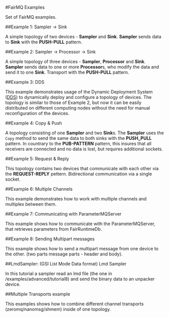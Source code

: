 #FairMQ Examples

Set of FairMQ examples.

##Example 1: Sampler -> Sink

A simple topology of two devices - **Sampler** and **Sink**. **Sampler** sends data to **Sink** with the **PUSH-PULL** pattern.


##Example 2: Sampler -> Processor -> Sink

A simple topology of three devices - **Sampler**, **Processor** and **Sink**. **Sampler** sends data to one or more **Processor**s, who modify the data and send it to one **Sink**. Transport with the **PUSH-PULL** pattern.


##Example 3: DDS

This example demonstrates usage of the Dynamic Deployment System ([DDS](http://dds.gsi.de/)) to dynamically deploy and configure a topology of devices. The topology is similar to those of Example 2, but now it can be easily distributed on different computing nodes without the need for manual reconfiguration of the devices.


##Example 4: Copy & Push

A topology consisting of one **Sampler** and two **Sink**s. The **Sampler** uses the `Copy` method to send the same data to both sinks with the **PUSH_PULL** pattern. In countrary to the **PUB-PATTERN** pattern, this insures that all receivers are connected and no data is lost, but requires additional sockets.


##Example 5: Request & Reply

This topology contains two devices that communicate with each other via the **REQUEST-REPLY** pettern. Bidirectional communication via a single socket.


##Example 6: Multiple Channels

This example demonstrates how to work with multiple channels and multiplex between them.


##Example 7: Communicating with ParameterMQServer

This example shows how to communicate with the ParameterMQServer, that retrieves parameters from FairRuntimeDb.


##Example 8: Sending Multipart messages

This example shows how to send a multipart message from one device to the other. (two parts message parts - header and body).


##LmdSampler: (GSI List Mode Data format) Lmd Sampler

In this tutorial a sampler read an lmd file (the one in /examples/advanced/tutorial8) and send the binary data to an unpacker device.


##Multiple Transports example

This examples shows how to combine different channel transports (zeromq/nanomsg/shmem) inside of one topology.

